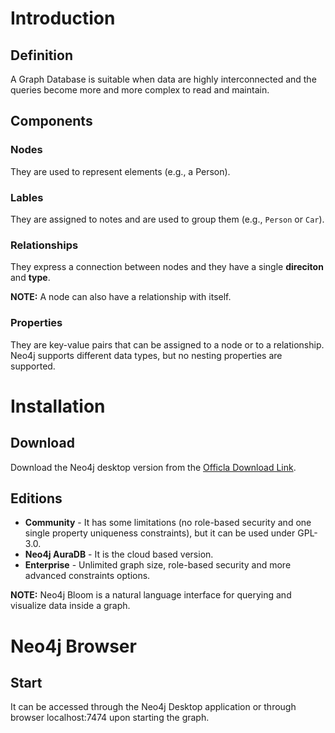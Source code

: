 # Introduction
## Definition
A Graph Database is suitable when data are highly interconnected and the queries become more and more complex to read and maintain.

## Components
### Nodes
They are used to represent elements (e.g., a Person).

### Lables
They are assigned to notes and are used to group them (e.g., `Person` or `Car`).

### Relationships
They express a connection between nodes and they have a single **direciton** and **type**.

**NOTE:** A node can also have a relationship with itself.

### Properties
They are key-value pairs that can be assigned to a node or to a relationship. Neo4j supports different data types, but no nesting properties are supported.

# Installation
## Download
Download the Neo4j desktop version from the [Officla Download Link](https://neo4j.com/download/).

## Editions
- **Community** - It has some limitations (no role-based security and one single property uniqueness constraints), but it can be used under GPL-3.0.
- **Neo4j AuraDB** - It is the cloud based version.
- **Enterprise** - Unlimited graph size, role-based security and more advanced constraints options.

**NOTE:** Neo4j Bloom is a natural language interface for querying and visualize data inside a graph.

# Neo4j Browser
## Start
It can be accessed through the Neo4j Desktop application or through browser localhost:7474 upon starting the graph.